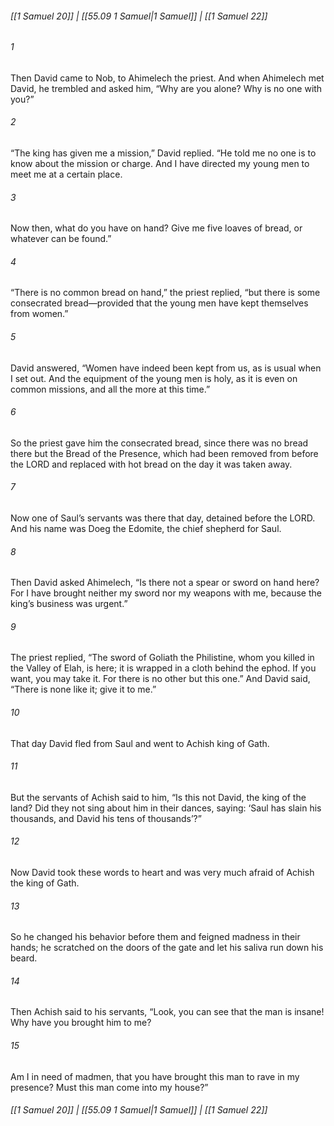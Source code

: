 
###### [[1 Samuel 20]] | [[55.09 1 Samuel|1 Samuel]] | [[1 Samuel 22]]

###### 1
Then David came to Nob, to Ahimelech the priest. And when Ahimelech met David, he trembled and asked him, “Why are you alone? Why is no one with you?”
###### 2
“The king has given me a mission,” David replied. “He told me no one is to know about the mission or charge. And I have directed my young men to meet me at a certain place.
###### 3
Now then, what do you have on hand? Give me five loaves of bread, or whatever can be found.”
###### 4
“There is no common bread on hand,” the priest replied, “but there is some consecrated bread—provided that the young men have kept themselves from women.”
###### 5
David answered, “Women have indeed been kept from us, as is usual when I set out. And the equipment of the young men is holy, as it is even on common missions, and all the more at this time.”
###### 6
So the priest gave him the consecrated bread, since there was no bread there but the Bread of the Presence, which had been removed from before the LORD and replaced with hot bread on the day it was taken away.
###### 7
Now one of Saul’s servants was there that day, detained before the LORD. And his name was Doeg the Edomite, the chief shepherd for Saul.
###### 8
Then David asked Ahimelech, “Is there not a spear or sword on hand here? For I have brought neither my sword nor my weapons with me, because the king’s business was urgent.”
###### 9
The priest replied, “The sword of Goliath the Philistine, whom you killed in the Valley of Elah, is here; it is wrapped in a cloth behind the ephod. If you want, you may take it. For there is no other but this one.” And David said, “There is none like it; give it to me.”
###### 10
That day David fled from Saul and went to Achish king of Gath.
###### 11
But the servants of Achish said to him, “Is this not David, the king of the land? Did they not sing about him in their dances, saying: ‘Saul has slain his thousands, and David his tens of thousands’?”
###### 12
Now David took these words to heart and was very much afraid of Achish the king of Gath.
###### 13
So he changed his behavior before them and feigned madness in their hands; he scratched on the doors of the gate and let his saliva run down his beard.
###### 14
Then Achish said to his servants, “Look, you can see that the man is insane! Why have you brought him to me?
###### 15
Am I in need of madmen, that you have brought this man to rave in my presence? Must this man come into my house?”

###### [[1 Samuel 20]] | [[55.09 1 Samuel|1 Samuel]] | [[1 Samuel 22]]
